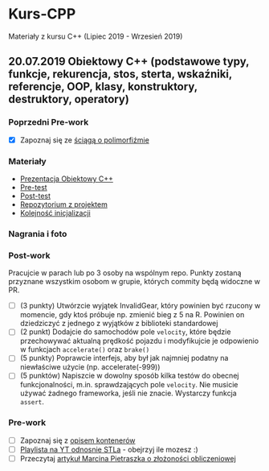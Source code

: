 # Kurs-CPP

Materiały z kursu C++ (Lipiec 2019 - Wrzesień 2019)

## 20.07.2019 Obiektowy C++ (podstawowe typy, funkcje, rekurencja, stos, sterta, wskaźniki, referencje, OOP, klasy, konstruktory, destruktory, operatory)

### Poprzedni Pre-work

- [x] Zapoznaj się ze [ściągą o polimorfiźmie](https://github.com/coders-school/kurs_cpp_zima_2019/blob/master/L06-algorithms%2Ctesting/polimorfizm.pdf)

### Materiały

- [Prezentacja Obiektowy C++](object_oriented_cpp.pdf)
- [Pre-test](pre-test.txt)
- [Post-test](post-test.txt)
- [Repozytorium z projektem](https://github.com/LordLukin/Cars)
- [Kolejność inicjalizacji](https://dorwijnerda.pl/blog/kolejnosc-inicjalizacji/)

### Nagrania i foto

### Post-work

Pracujcie w parach lub po 3 osoby na wspólnym repo. Punkty zostaną przyznane wszystkim osobom w grupie, których commity będą widoczne w PR.

- [ ] (3 punkty) Utwórzcie wyjątek InvalidGear, który powinien być rzucony w momencie, gdy ktoś próbuje np. zmienić bieg z 5 na R. Powinien on dziedziczyć z jednego z wyjątków z biblioteki standardowej
- [ ] (2 punkt) Dodajcie do samochodów pole `velocity`, które będzie przechowywać aktualną prędkość pojazdu i modyfikujcie je odpowienio w funkcjach `accelerate()` oraz `brake()`
- [ ] (5 punkty) Poprawcie interfejs, aby był jak najmniej podatny na niewłaściwe użycie (np. accelerate(-999))
- [ ] (5 punktów) Napiszcie w dowolny sposób kilka testów do obecnej funkcjonalności, m.in. sprawdzających pole `velocity`. Nie musicie używać żadnego frameworka, jeśli nie znacie. Wystarczy funkcja `assert`.

### Pre-work

- [ ] Zapoznaj się z [opisem kontenerów](http://en.cppreference.com/w/cpp/container)
- [ ] [Playlista na YT odnosnie STLa](https://www.youtube.com/playlist?list=PL5jc9xFGsL8G3y3ywuFSvOuNm3GjBwdkb) - obejrzyj ile mozesz :)
- [ ] Przeczytaj [artykuł Marcina Pietraszka o złożoności obliczeniowej](http://www.samouczekprogramisty.pl/podstawy-zlozonosci-obliczeniowej/)
